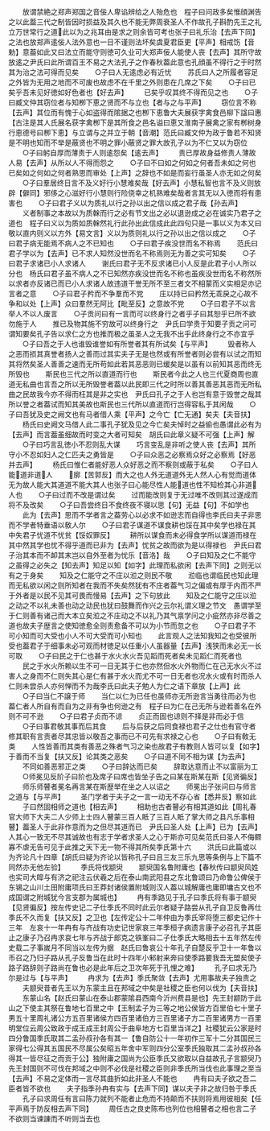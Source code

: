 <!-- { "loadSidebar": true } -->
　　放谓禁絶之郑声郑国之音佞人卑谄辨给之人殆危也　程子曰问政多矣惟顔渊告之以此葢三代之制皆因时损益及其久也不能无弊周衰圣人不作故孔子斟酌先王之礼立万世常行之道此以为之兆耳由是求之则余皆可考也张子曰礼乐治【去声下同】之法也放郑声逺佞人法外意也一日不谨则法坏矣虞夏君臣更【平声】相戒饬【音勅】意葢如此又曰法立而能守则徳可久业可大郑声佞人能使人丧【去声】其所守故放逺之尹氏曰此所谓百王不易之大法孔子之作春秋葢此意也孔顔虽不得行之于时然其为治之法可得而见矣
　　○子曰人无逺虑必有近忧
　　苏氏曰人之所履者容足之外皆为无用之地而不可废也故虑不在千里之外则患在几席之下矣
　　○子曰已矣乎吾未见好徳如好色者也【好去声】
　　已矣乎叹其终不得而见之也
　　○子曰臧文仲其窃位者与知栁下恵之贤而不与立也【者与之与平声】
　　窃位言不称【去声】其位而有愧于心如盗得而隂据之也栁下恵鲁大夫展获字禽食邑柳下諡曰惠【古注是其人氏展名获字禽栁下是其所食之邑名谥曰恵又淮南子展禽之家有栁树身行恵德号曰栁下恵】与立谓与之并立于朝【音潮】范氏曰臧文仲为政于鲁若不知贤是不明也知而不举是蔽贤也不明之罪小蔽贤之罪大故孔子以为不仁又以为窃位
　　○子曰躬自厚而薄责于人则逺怨矣【逺去声】
　　责已厚故身益修责人薄故人易【去声】从所以人不得而怨之
　　○子曰不曰如之何如之何者吾未如之何也已矣如之何如之何者熟思而审处【上声】之辞也不如是而妄行虽圣人亦无如之何矣
　　○子曰羣居终日言不及义好行小慧难矣哉【好去声】小慧私智也言不及义则放辟【僻同】邪侈之心滋好行小慧则行险侥幸之机熟难矣哉者言其无以入徳而将有患害也
　　○子曰君子义以为质礼以行之孙以出之信以成之君子哉【孙去声】
　　义者制事之本故以为质榦而行之必有节文出之必以退逊成之必在诚实乃君子之道也　程子曰义以为质如质榦然礼行此孙出此信成此此四句只是一事以义为本又曰敬以直内则义以方外【易文言】义以为质则礼以行之孙以出之信以成之
　　○子曰君子病无能焉不病人之不已知也
　　○子曰君子疾没世而名不称焉
　　范氏曰君子学以为【去声】已不求人知然没世而名不称焉则无为善之实可知矣
　　○子曰君子求诸已小人求诸人
　　谢氏曰君子无不反求诸已小人反是此君子小人所以分也　杨氏曰君子虽不病人之不已知然亦疾没世而名不称也虽疾没世而名不称然所以求者亦反诸已而已小人求诸人故违道干誉无所不至三者文不相蒙而义实相足亦记言者之意
　　○子曰君子矜而不争羣而不党
　　庄以持已曰矜然无乖戾之心故不争和以处【上声】众曰羣然无阿比【毗至反】之意故不党
　　○子曰君子不以言举人不以人废言
　　○子贡问曰有一言而可以终身行之者乎子曰其恕乎已所不欲勿施于人
　　推已及物其施不穷故可以终身行之　尹氏曰学贵于知要子贡之问可谓知要矣孔子告以求仁之方也推而极之虽圣人之无我不出乎此终身行之不亦宜乎
　　○子曰吾之于人也谁毁谁誉如有所誉者其有所试矣【与平声】
　　毁者称人之恶而损其真誉者扬人之善而过其实夫子无是也然或有所誉者则必尝有以试之而知其将然矣圣人善善之速而无所苟如此若其恶恶则已缓矣是以虽有以前知其恶而终无所毁也
　　斯民也三代之所以直道而行也
　　斯民者今此之人也三代夏商周也直道无私曲也言吾之所以无所毁誉者葢以此民即三代之时所以善其善恶其恶而无所私曲之民故我今亦不得而枉其是非之实也　尹氏曰孔子之于人也岂有意于毁誉之哉其所以誉之者葢试而知其美故也斯民也三代所以直道而行岂得容私于其闲哉
　　○子曰吾犹及史之阙文也有马者借人乘【平声】之今亡【亡无通】矣夫【夫音扶】
　　杨氏曰史阙文马借人此二事孔子犹及见之今亡矣夫悼时之益偷也愚谓此必有为【去声】而言葢虽细故而时变之大者可知矣　胡氏曰此章义疑不可强【上声】解
　　○子曰巧言乱徳小不忍则乱大谋
　　巧言变乱是非听之使人丧【去声】其所守小不忍如妇人之仁匹夫之勇皆是
　　○子曰众恶之必察焉众好之必察焉【好恶并去声】
　　杨氏曰惟仁者能好恶人众好恶之而不察则或蔽于私矣
　　○子曰人能道非道人
　　廓【苦郭反】而大之也人外无道道外无人然人心有觉而道体无为故人能大其道道不能大其人也张子曰心能尽性人能道也性不知检其心非道人也
　　○子曰过而不改是谓过矣
　　过而能改则复于无过唯不改则其过遂成而将不及改矣
　　○子曰吾尝终日不食终夜不寝以思【句】无益【句】不如学也
　　此为【去声】思而不学者言之葢劳心以必求不如逊志而自得也李氏曰夫子非思而不学者特垂语以敎人尔
　　○子曰君子谋道不谋食耕也馁在其中矣学也禄在其中失君子忧道不忧贫【馁奴罪反】
　　耕所以谋食而未必得食学所以谋道而禄在其中然其学也忧不得乎道而已非为【去声】忧贫之故而欲为是以得禄也　尹氏曰君子治其本而不卹其末岂以自外至者为忧乐【音洛】哉
　　○子曰知及之仁不能守之虽得之必失之【知去声】知足以知【如字】此理而私欲闲【去声下同】之则无以有之于身矣
　　知及之仁能守之不庄以涖之则民不敬
　　涖临也谓临民也知此理而无私欲以闲之则所知者在我而不失矣然犹有不庄者葢气习之偏或有厚于内而不严于外者是以民不见其可畏而慢易【去声】之下句放此
　　知及之仁能守之庄以涖之动之不以礼未善也动之动民也犹曰鼓舞而作兴之云尔礼谓义理之节文　愚谓学至于仁则善有诸己而大本立矣涖之不庄动之不以礼乃其气禀学问之小疵然亦非尽善之道也故夫子歴言之使知徳愈全则责愈备不可以为小节而忽之也
　　○子曰君子不可小知而可大受也小人不可大受而可小知也
　　此言观人之法知我知之也受彼所受也葢君子于细事未必可观而材徳足以任重小人虽器量【去声】浅狭而未必无一长可取
　　○子曰民之于仁也甚于水火水火吾见蹈而死者矣未见蹈仁而死者也
　　民之于水火所赖以生不可一日无其于仁也亦然但水火外物而仁在己无水火不过害人之身而不仁则失其心是仁有甚于水火而尤不可一日无者也况水火或有时而杀人仁则未尝杀人亦何惮而不为哉李氏曰此夫子勉人为仁之语下章放【上声】此
　　○子曰当仁不譲于师
　　当仁以仁为已任也虽师亦无所逊言当勇往而必为也葢仁者人所自有而自为之非有争也何逊之有　程子曰为仁在己无所与逊若善名在外则不可不逊
　　○子曰君子贞而不谅
　　贞正而固也谅则不择是非而必于信
　　○子曰事君敬其事而后其食
　　后与后获之后同食禄也君子之仕也有官守者修其职有言责者尽其忠皆以敬吾之事而已不可先有求禄之心也
　　○子曰有敎无类
　　人性皆善而其类有善恶之殊者气习之染也故君子有教则人皆可以复【如字】于善而不当复【扶又反】论其类之恶矣
　　○子曰道不同不相为谋【为去声】
　　不同如善恶邪正之类
　　○子曰辞达而已矣
　　辞取达意而止不以富丽为工
　　○师冕见反阶子曰阶也及席子曰席也皆坐子告之曰某在斯某在斯【见贤徧反】
　　师乐师瞽者冕名再言某在斯歴举在坐之人以诏之
　　师冕出子张问曰与师言之道与【与平声】
　　圣门学者于夫子之一言一动无不存心省【悉井反】察如此
　　子曰然固相师之道也【相去声】
　　相助也古者瞽必有相其道如此【周礼春官大师下大夫二人少师上士四人瞽蒙三百人眡了三百人眡了掌大师之县凡乐事相瞽】葢圣人于此非作意而为之但尽其道而已　尹氏曰圣人处【上声】已为【去声】人其心一致无不尽其诚故也有志于学者求圣人之心于斯亦可见矣范氏曰圣人不侮鳏寡不虐无告可见于此推之天下无一物不得其所矣季氏第十六
　　洪氏曰此篇或以为齐论凡十四章【胡氏曰疑为齐论以皆称孔子曰且三友三乐九思等条例与上下篇不同然亦无他左验】
　　季氏将伐颛臾
　　颛臾国名鲁附庸也【春秋传曰颛臾风姓也实司大皡与有济之祀注云伏羲之后在泰山南武阳县之东北鲁颂曰乃命鲁公俾侯于东锡之山川土田附庸项氏曰王莽封诸侯置附城则汉人葢以城解庸也庸即墉古文也不成国谓之附城犹今言支郡为属城也】
　　冉有季路见于孔子曰季氏将有事于颛臾【见贤徧反】按左传史记二子仕季氏不同时此云尔者疑子路尝从孔子自卫反鲁再仕季氏不久而复【扶又反】之卫也【左传定公十二年仲由为季氏宰将堕三都史记作十三年　左哀十一年冉有与齐战有功史记世家哀三年季桓子病遗言康子必召孔子其臣止之康子乃召冉求哀七年与齐战于郎克之铁峯曰二子仕季氏大略相去十五年然左传史载二子事嵗月不同当以左传为据　赵氏曰鲁哀公十年孔子自楚反乎卫十一年鲁以币召之乃归子路从孔子反鲁当在此时十四年小邾射来奔曰使季路要我吾无盟矣使子路子路辞则子路尚在鲁也必是此年后之卫次年死于孔悝之难】
　　孔子曰求无乃尔是过与【与平声】
　　冉求为【去声】季氏聚敛【去声】尤用事故夫子独责之
　　夫颛臾昔者先王以为东蒙主且在邦域之中矣是社稷之臣也何以伐为【夫音扶】
　　东蒙山名【赵氏曰蒙山在泰山郡蒙隂县西南今沂州费县是也】先王封颛防于此山之下使主其祭在鲁地七百里之中【王制孟子为三等之地公侯皆方百里伯七十里子男五十里周礼诸公方五百里诸侯方四百里诸伯方三百里诸子方二百里诸男方一百里明堂位云周公致政于成王成王封周公于曲阜地方七百里当详之】社稷犹云公家是时四分鲁国季氏取其二孟孙叔孙各有其一【鲁自防公十一年初作三军十二分其国民三家得七公得其五国民不尽属公矣昭五年舍中军则四分公室季氏独取其二孟孙叔孙各得其一皆尽征之而贡于公】独附庸之国尚为公臣季氏又欲取以自益故孔子言颛臾乃先王封国则不可伐在邦域之中则不必伐是社稷之臣则非季氏所当伐也此事理之至当【去声】不易之定体而一言尽其曲折如此非圣人不能也
　　冉有曰夫子欲之吾二臣者皆不欲也
　　夫子指季孙冉有实与【去声下同】谋以夫子非之故归咎于季氏
　　孔子曰求周任有言曰陈力就列不能者止危而不持颠而不扶则将焉用彼相矣【任平声焉于防反相去声下同】
　　周任古之良史陈布也列位也相瞽者之相也言二子不欲则当谏諌而不听则当去也
